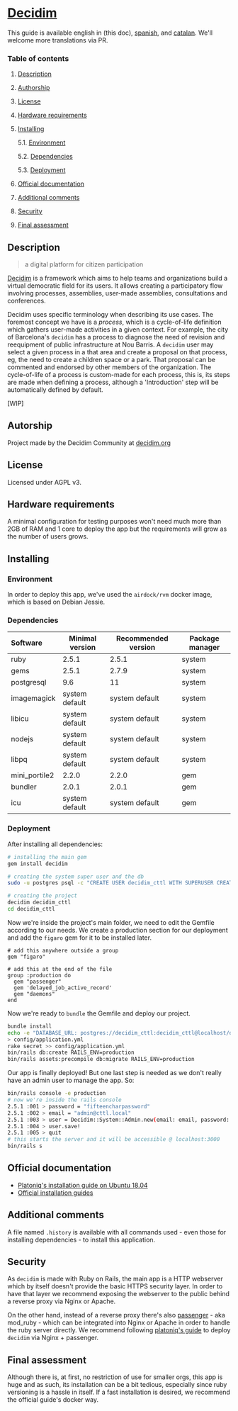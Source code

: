 # [Decidim](https://decidim.org)

This guide is available english in (this doc), [spanish](../README.md), and [catalan](vlc.md). We'll welcome more translations via PR.

### Table of contents
1. [ Description ](#desc)
2. [ Authorship ](#authorship)
3. [ License ](#license)
4. [ Hardware requirements ](#reqs)
5. [ Installing ](#install)

	5.1. [ Environment ](#env) 
	
	5.2. [ Dependencies ](#deps)
	
	5.3. [ Deployment ](#deploy)
	
6. [ Official documentation ](#docs)
7. [ Additional comments ](#comms)
8. [ Security ](#sec)
9. [ Final assessment ](#val)

<a name="desc"></a>
## Description

> a digital platform for citizen participation

[Decidim](decidim.org) is a framework which aims to help teams and organizations build a virtual democratic field for its users.
It allows creating a participatory flow involving processes, assemblies, user-made assemblies, consultations and conferences.

Decidim uses specific terminology when describing its use cases. The foremost concept we have is a *process*, which is a cycle-of-life definition which gathers user-made activities in a given context. For example, the city of Barcelona's `decidim` has a process to diagnose the need of revision and reequipment of public infrastructure at Nou Barris.
A `decidim` user may select a given process in a that area and create a proposal on that process, eg, the need to create a children space or a park.
That proposal can be commented and endorsed by other members of the organization.
The cycle-of-life of a process is custom-made for each process, this is, its steps are made when defining a process, although a 'Introduction' step will be automatically defined by default.

[WIP]

<a name="authorship"></a>
## Autorship
Project made by the Decidim Community at [decidim.org](decidim.org)
<a name="license"></a>
## License
Licensed under AGPL v3.
<a name="reqs"></a>
## Hardware requirements

A minimal configuration for testing purposes won't need much more than 2GB of RAM and 1 core to deploy the app but 
the requirements will grow as the number of users grows.

<a name="install"></a>
## Installing
<a name="env"></a>
### Environment
In order to deploy this app, we've used the `airdock/rvm` docker image, which is based on Debian Jessie.
<a name="deps"></a>
### Dependencies
| Software | Minimal version | Recommended version | Package manager |
| :-------- | --------------- | ------------------- | --------------- |
| ruby | 2.5.1 | 2.5.1 | system |
| gems | 2.5.1 | 2.7.9 | system |
| postgresql | 9.6 | 11 | system | 
| imagemagick | system default | system default | system |
| libicu | system default | system default | system |
| nodejs | system default | system default | system |
| libpq | system default | system default | system |
| mini_portile2 | 2.2.0 | 2.2.0| gem |
| bundler | 2.0.1 | 2.0.1 | gem | 
| icu | system default | system default | gem | 

<a name="deploy"></a>
### Deployment
After installing all dependencies:
```bash
# installing the main gem
gem install decidim

# creating the system super user and the db
sudo -u postgres psql -c "CREATE USER decidim_cttl WITH SUPERUSER CREATEDB NOCREATEROLE PASSWORD 'decidim_cttl'"

# creating the project
decidim decidim_cttl
cd decidim_cttl
```

Now we're inside the project's main folder, we need to edit the Gemfile according to our needs. 
We create a production section for our deployment and add the `figaro` gem for it to be installed later.

```vim
# add this anywhere outside a group
gem "figaro"

# add this at the end of the file
group :production do
  gem "passenger"
  gem 'delayed_job_active_record'
  gem "daemons"
end
```

Now we're ready to `bundle` the Gemfile and deploy our project.
```bash
bundle install
echo -e "DATABASE_URL: postgres://decidim_cttl:decidim_cttl@localhost/decidim_prod \nSECRET_KEY_BASE:" \
> config/application.yml
rake secret >> config/application.yml
bin/rails db:create RAILS_ENV=production
bin/rails assets:precompile db:migrate RAILS_ENV=production
```

Our app is finally deployed! But one last step is needed as we don't really have an admin user to manage the app. So:

```bash
bin/rails console -e production
# now we're inside the rails console
2.5.1 :001 > password = "fifteencharpassword"
2.5.1 :002 > email = "admin@cttl.local"
2.5.1 :003 > user = Decidim::System::Admin.new(email: email, password: password, password_confirmation: password(
2.5.1 :004 > user.save!
2.5.1 :005 > quit
# this starts the server and it will be accessible @ localhost:3000
bin/rails s
```

<a name="docs"></a>
## Official documentation
- [Platoniq's installation guide on Ubuntu 18.04](https://github.com/Platoniq/decidim-install/blob/master/decidim-bionic.md)
- [Official installation guides](https://github.com/decidim/decidim/blob/master/docs/getting_started.md)
<a name="comms"></a>
## Additional comments
A file named `.history` is available with all commands used - even those for installing dependencies - to install this application.
<a name="sec"></a>
## Security
As `decidim` is made with Ruby on Rails, the main app is a HTTP webserver which by itself doesn't provide the basic HTTPS security layer. 
In order to have that layer we recommend exposing the webserver to the public behind a reverse proxy via Nginx or Apache.

On the other hand, instead of a reverse proxy there's also [passenger](https://www.phusionpassenger.com/) - aka mod_ruby - which can
be integrated into Nginx or Apache in order to handle the ruby server directly. 
We recommend following [platoniq's guide](https://github.com/Platoniq/decidim-install/blob/master/decidim-bionic.md#4-installing-nginx)
to deploy `decidim` via Nginx + passenger.



<a name="val"></a>
## Final assessment
Although there is, at first, no restriction of use for smaller orgs, this app is huge and as such, its installation can be a bit tedious,
especially since ruby versioning is a hassle in itself. If a fast installation is desired, we recommend the official guide's
docker way.


